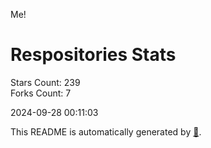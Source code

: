Me!

# Respositories Stats
Stars Count: 239  
Forks Count: 7

2024-09-28 00:11:03  

This README is automatically generated by [🐰](https://github.com/rnitta/rnitta).
